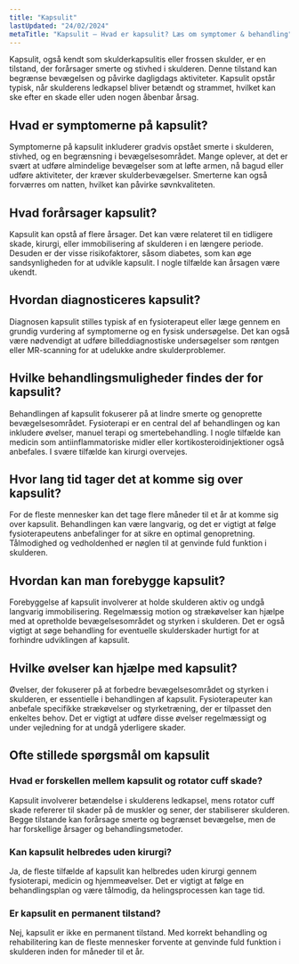 ```yaml
---
title: "Kapsulit"
lastUpdated: "24/02/2024"
metaTitle: "Kapsulit – Hvad er kapsulit? Læs om symptomer & behandling"
---
```


Kapsulit, også kendt som skulderkapsulitis eller frossen skulder, er en tilstand, der forårsager smerte og stivhed i skulderen. Denne tilstand kan begrænse bevægelsen og påvirke dagligdags aktiviteter. Kapsulit opstår typisk, når skulderens ledkapsel bliver betændt og strammet, hvilket kan ske efter en skade eller uden nogen åbenbar årsag.

## Hvad er symptomerne på kapsulit?

Symptomerne på kapsulit inkluderer gradvis opstået smerte i skulderen, stivhed, og en begrænsning i bevægelsesområdet. Mange oplever, at det er svært at udføre almindelige bevægelser som at løfte armen, nå bagud eller udføre aktiviteter, der kræver skulderbevægelser. Smerterne kan også forværres om natten, hvilket kan påvirke søvnkvaliteten.

## Hvad forårsager kapsulit?

Kapsulit kan opstå af flere årsager. Det kan være relateret til en tidligere skade, kirurgi, eller immobilisering af skulderen i en længere periode. Desuden er der visse risikofaktorer, såsom diabetes, som kan øge sandsynligheden for at udvikle kapsulit. I nogle tilfælde kan årsagen være ukendt.

## Hvordan diagnosticeres kapsulit?

Diagnosen kapsulit stilles typisk af en fysioterapeut eller læge gennem en grundig vurdering af symptomerne og en fysisk undersøgelse. Det kan også være nødvendigt at udføre billeddiagnostiske undersøgelser som røntgen eller MR-scanning for at udelukke andre skulderproblemer.

## Hvilke behandlingsmuligheder findes der for kapsulit?

Behandlingen af kapsulit fokuserer på at lindre smerte og genoprette bevægelsesområdet. Fysioterapi er en central del af behandlingen og kan inkludere øvelser, manuel terapi og smertebehandling. I nogle tilfælde kan medicin som antiinflammatoriske midler eller kortikosteroidinjektioner også anbefales. I svære tilfælde kan kirurgi overvejes.

## Hvor lang tid tager det at komme sig over kapsulit?

For de fleste mennesker kan det tage flere måneder til et år at komme sig over kapsulit. Behandlingen kan være langvarig, og det er vigtigt at følge fysioterapeutens anbefalinger for at sikre en optimal genopretning. Tålmodighed og vedholdenhed er nøglen til at genvinde fuld funktion i skulderen.

## Hvordan kan man forebygge kapsulit?

Forebyggelse af kapsulit involverer at holde skulderen aktiv og undgå langvarig immobilisering. Regelmæssig motion og strækøvelser kan hjælpe med at opretholde bevægelsesområdet og styrken i skulderen. Det er også vigtigt at søge behandling for eventuelle skulderskader hurtigt for at forhindre udviklingen af kapsulit.

## Hvilke øvelser kan hjælpe med kapsulit?

Øvelser, der fokuserer på at forbedre bevægelsesområdet og styrken i skulderen, er essentielle i behandlingen af kapsulit. Fysioterapeuter kan anbefale specifikke strækøvelser og styrketræning, der er tilpasset den enkeltes behov. Det er vigtigt at udføre disse øvelser regelmæssigt og under vejledning for at undgå yderligere skader.

## Ofte stillede spørgsmål om kapsulit

### Hvad er forskellen mellem kapsulit og rotator cuff skade?

Kapsulit involverer betændelse i skulderens ledkapsel, mens rotator cuff skade refererer til skader på de muskler og sener, der stabiliserer skulderen. Begge tilstande kan forårsage smerte og begrænset bevægelse, men de har forskellige årsager og behandlingsmetoder.

### Kan kapsulit helbredes uden kirurgi?

Ja, de fleste tilfælde af kapsulit kan helbredes uden kirurgi gennem fysioterapi, medicin og hjemmeøvelser. Det er vigtigt at følge en behandlingsplan og være tålmodig, da helingsprocessen kan tage tid.

### Er kapsulit en permanent tilstand?

Nej, kapsulit er ikke en permanent tilstand. Med korrekt behandling og rehabilitering kan de fleste mennesker forvente at genvinde fuld funktion i skulderen inden for måneder til et år.